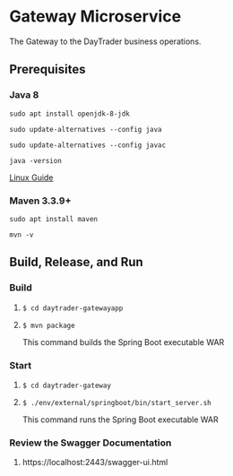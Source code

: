 # Gateway Microservice

The Gateway to the DayTrader business operations.

## Prerequisites

### Java 8
```
sudo apt install openjdk-8-jdk
```
```
sudo update-alternatives --config java
```
```
sudo update-alternatives --config javac
```
```
java -version
```
[Linux Guide](https://linuxconfig.org/how-to-install-and-switch-java-versions-on-ubuntu-linux)

### Maven 3.3.9+
```
sudo apt install maven
```
```
mvn -v
```

## Build, Release, and Run


### Build

1.  `$ cd daytrader-gatewayapp`

2.  `$ mvn package`

    This command builds the Spring Boot executable WAR

### Start

1.  `$ cd daytrader-gateway`

2.  `$ ./env/external/springboot/bin/start_server.sh`

    This command runs the Spring Boot executable WAR
    
### Review the Swagger Documentation

1.  https://localhost:2443/swagger-ui.html
